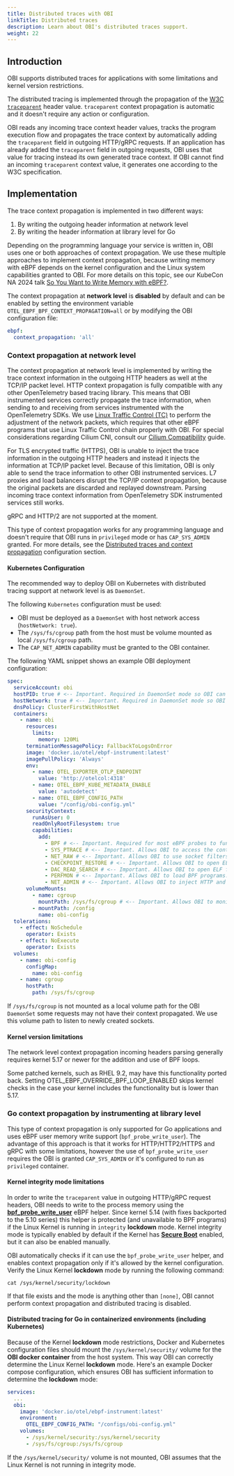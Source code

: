 ```yaml
---
title: Distributed traces with OBI
linkTitle: Distributed traces
description: Learn about OBI's distributed traces support.
weight: 22
---
```


## Introduction

OBI supports distributed traces for applications with some limitations and
kernel version restrictions.

The distributed tracing is implemented through the propagation of the
[W3C `traceparent`](https://www.w3.org/TR/trace-context/) header value.
`traceparent` context propagation is automatic and it doesn't require any action
or configuration.

OBI reads any incoming trace context header values, tracks the program execution
flow and propagates the trace context by automatically adding the `traceparent`
field in outgoing HTTP/gRPC requests. If an application has already added the
`traceparent` field in outgoing requests, OBI uses that value for tracing
instead its own generated trace context. If OBI cannot find an incoming
`traceparent` context value, it generates one according to the W3C
specification.

## Implementation

The trace context propagation is implemented in two different ways:

1. By writing the outgoing header information at network level
2. By writing the header information at library level for Go

Depending on the programming language your service is written in, OBI uses one
or both approaches of context propagation. We use these multiple approaches to
implement context propagation, because writing memory with eBPF depends on the
kernel configuration and the Linux system capabilities granted to OBI. For more
details on this topic, see our KubeCon NA 2024 talk
[So You Want to Write Memory with eBPF?](https://www.youtube.com/watch?v=TUiVX-44S9s).

The context propagation at **network level** is **disabled** by default and can
be enabled by setting the environment variable
`OTEL_EBPF_BPF_CONTEXT_PROPAGATION=all` or by modifying the OBI configuration
file:

```yaml
ebpf:
  context_propagation: 'all'
```

### Context propagation at network level

The context propagation at network level is implemented by writing the trace
context information in the outgoing HTTP headers as well at the TCP/IP packet
level. HTTP context propagation is fully compatible with any other OpenTelemetry
based tracing library. This means that OBI instrumented services correctly
propagate the trace information, when sending to and receiving from services
instrumented with the OpenTelemetry SDKs. We use
[Linux Traffic Control (TC)](<https://en.wikipedia.org/wiki/Tc_(Linux)>) to
perform the adjustment of the network packets, which requires that other eBPF
programs that use Linux Traffic Control chain properly with OBI. For special
considerations regarding Cilium CNI, consult our
[Cilium Compatibility](../cilium-compatibility/) guide.

For TLS encrypted traffic (HTTPS), OBI is unable to inject the trace information
in the outgoing HTTP headers and instead it injects the information at TCP/IP
packet level. Because of this limitation, OBI is only able to send the trace
information to other OBI instrumented services. L7 proxies and load balancers
disrupt the TCP/IP context propagation, because the original packets are
discarded and replayed downstream. Parsing incoming trace context information
from OpenTelemetry SDK instrumented services still works.

gRPC and HTTP/2 are not supported at the moment.

This type of context propagation works for any programming language and doesn't
require that OBI runs in `privileged` mode or has `CAP_SYS_ADMIN` granted. For
more details, see the
[Distributed traces and context propagation](../configure/metrics-traces-attributes/)
configuration section.

#### Kubernetes Configuration

The recommended way to deploy OBI on Kubernetes with distributed tracing support
at network level is as `DaemonSet`.

The following `Kubernetes` configuration must be used:

- OBI must be deployed as a `DaemonSet` with host network access
  (`hostNetwork: true`).
- The `/sys/fs/cgroup` path from the host must be volume mounted as local
  `/sys/fs/cgroup` path.
- The `CAP_NET_ADMIN` capability must be granted to the OBI container.

The following YAML snippet shows an example OBI deployment configuration:

```yaml
spec:
  serviceAccount: obi
  hostPID: true # <-- Important. Required in DaemonSet mode so OBI can discover all monitored processes
  hostNetwork: true # <-- Important. Required in DaemonSet mode so OBI can see all network packets
  dnsPolicy: ClusterFirstWithHostNet
  containers:
    - name: obi
      resources:
        limits:
          memory: 120Mi
      terminationMessagePolicy: FallbackToLogsOnError
      image: 'docker.io/otel/ebpf-instrument:latest'
      imagePullPolicy: 'Always'
      env:
        - name: OTEL_EXPORTER_OTLP_ENDPOINT
          value: 'http://otelcol:4318'
        - name: OTEL_EBPF_KUBE_METADATA_ENABLE
          value: 'autodetect'
        - name: OTEL_EBPF_CONFIG_PATH
          value: "/config/obi-config.yml"
      securityContext:
        runAsUser: 0
        readOnlyRootFilesystem: true
        capabilities:
          add:
            - BPF # <-- Important. Required for most eBPF probes to function correctly.
            - SYS_PTRACE # <-- Important. Allows OBI to access the container namespaces and inspect executables.
            - NET_RAW # <-- Important. Allows OBI to use socket filters for http requests.
            - CHECKPOINT_RESTORE # <-- Important. Allows OBI to open ELF files.
            - DAC_READ_SEARCH # <-- Important. Allows OBI to open ELF files.
            - PERFMON # <-- Important. Allows OBI to load BPF programs.
            - NET_ADMIN # <-- Important. Allows OBI to inject HTTP and TCP context propagation information.
      volumeMounts:
        - name: cgroup
          mountPath: /sys/fs/cgroup # <-- Important. Allows OBI to monitor all newly sockets to track outgoing requests.
        - mountPath: /config
          name: obi-config
  tolerations:
    - effect: NoSchedule
      operator: Exists
    - effect: NoExecute
      operator: Exists
  volumes:
    - name: obi-config
      configMap:
        name: obi-config
    - name: cgroup
      hostPath:
        path: /sys/fs/cgroup
```

If `/sys/fs/cgroup` is not mounted as a local volume path for the OBI
`DaemonSet` some requests may not have their context propagated. We use this
volume path to listen to newly created sockets.

#### Kernel version limitations

The network level context propagation incoming headers parsing generally
requires kernel 5.17 or newer for the addition and use of BPF loops.

Some patched kernels, such as RHEL 9.2, may have this functionality ported back.
Setting OTEL_EBPF_OVERRIDE_BPF_LOOP_ENABLED skips kernel checks in the case your
kernel includes the functionality but is lower than 5.17.

### Go context propagation by instrumenting at library level

This type of context propagation is only supported for Go applications and uses
eBPF user memory write support (`bpf_probe_write_user`). The advantage of this
approach is that it works for HTTP/HTTP2/HTTPS and gRPC with some limitations,
however the use of `bpf_probe_write_user` requires the OBI is granted
`CAP_SYS_ADMIN` or it's configured to run as `privileged` container.

#### Kernel integrity mode limitations

In order to write the `traceparent` value in outgoing HTTP/gRPC request headers,
OBI needs to write to the process memory using the
[**bpf_probe_write_user**](https://www.man7.org/linux/man-pages/man7/bpf-helpers.7.html)
eBPF helper. Since kernel 5.14 (with fixes backported to the 5.10 series) this
helper is protected (and unavailable to BPF programs) if the Linux Kernel is
running in `integrity` **lockdown** mode. Kernel integrity mode is typically
enabled by default if the Kernel has
[**Secure Boot**](https://wiki.debian.org/SecureBoot) enabled, but it can also
be enabled manually.

OBI automatically checks if it can use the `bpf_probe_write_user` helper, and
enables context propagation only if it's allowed by the kernel configuration.
Verify the Linux Kernel **lockdown** mode by running the following command:

```shell
cat /sys/kernel/security/lockdown
```

If that file exists and the mode is anything other than `[none]`, OBI cannot
perform context propagation and distributed tracing is disabled.

#### Distributed tracing for Go in containerized environments (including Kubernetes)

Because of the Kernel **lockdown** mode restrictions, Docker and Kubernetes
configuration files should mount the `/sys/kernel/security/` volume for the
**OBI docker container** from the host system. This way OBI can correctly
determine the Linux Kernel **lockdown** mode. Here's an example Docker compose
configuration, which ensures OBI has sufficient information to determine the
**lockdown** mode:

```yaml
services:
  ...
  obi:
    image: 'docker.io/otel/ebpf-instrument:latest'
    environment:
      OTEL_EBPF_CONFIG_PATH: "/configs/obi-config.yml"
    volumes:
      - /sys/kernel/security:/sys/kernel/security
      - /sys/fs/cgroup:/sys/fs/cgroup
```

If the `/sys/kernel/security/` volume is not mounted, OBI assumes that the Linux
Kernel is not running in integrity mode.
